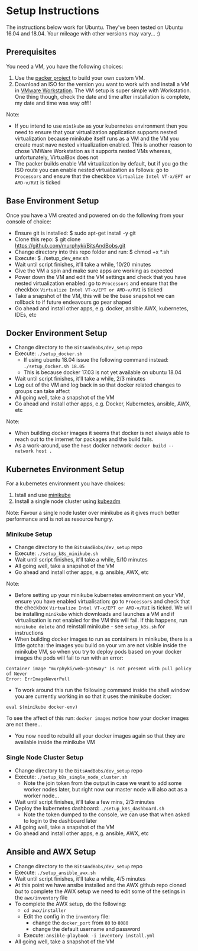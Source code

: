 # Setup Instructions
The instructions below work for Ubuntu.
They've been tested on Ubuntu 16.04 and 18.04.
Your mileage with other versions may vary... :)

## Prerequisites
You need a VM, you have the following choices:
1. Use the [packer project](../packer/readme.md) to build your own custom VM.
2. Download an ISO for the version you want to work with and install a VM in [VMware Workstation](https://www.vmware.com/products/workstation). The VM setup is super simple with Workstation. One thing though, check the date and time after installation is complete, my date and time was way off!!

Note:
- If you intend to use `minikube` as your kubernetes environment then you need to
ensure that your virtualization application supports nested virtualization because minikube itself runs as a VM and the VM you create must nave nested virtualization enabled. This is another reason to chose VMWare Workstation as it supports nested VMs whereas, unfortunately, VirtualBox does not
- The packer builds enable VM virtualization by default, but if you go the ISO route you can enable nested virtualization as follows: go to `Processors` and ensure that the checkbox `Virtualize Intel VT-x/EPT or AMD-v/RVI` is ticked

## Base Environment Setup
Once you have a VM created and powered on do the following from your console of choice:
- Ensure git is installed:
      $ sudo apt-get install -y git
- Clone this repo:
      $ git clone https://github.com/murphyki/BitsAndBobs.git
- Change directory into this repo folder and run:
      $ chmod +x *.sh
- Execute:
      $ ./setup_dev_env.sh
- Wait until script finishes, it'll take a while, 10/20 minutes
- Give the VM a spin and make sure apps are working as expected
- Power down the VM and edit the VM settings and check that you have nested virtualization enabled:  go to `Processors` and ensure that the checkbox `Virtualize Intel VT-x/EPT or AMD-v/RVI` is ticked
- Take a snapshot of the VM, this will be the base snapshot we can rollback to if future endeavours go pear shaped
- Go ahead and install other apps, e.g. docker, ansible AWX, kubernetes, IDEs, etc

## Docker Environment Setup
- Change directory to the `BitsAndBobs/dev_setup` repo
- Execute: `./setup_docker.sh`
  - If using ubuntu 18.04 issue the following command instead: `./setup_docker.sh 18.05`
  - This is because docker 17.03 is not yet available on ubuntu 18.04
- Wait until script finishes, it'll take a while, 2/3 minutes
- Log out of the VM and log back in so that docker related changes to groups can take affect
- All going well, take a snapshot of the VM
- Go ahead and install other apps, e.g. Docker, Kubernetes, ansible, AWX, etc

Note:
- When building docker images it seems that docker is not always able to reach out to the internet for packages and the build fails.
- As a work-around, use the `host` docker network: `docker build --network host .`

## Kubernetes Environment Setup
For a kubernetes environment you have choices:
1. Istall and use [minikube](https://github.com/kubernetes/minikube)  
2. Install a single node cluster using [kubeadm](https://kubernetes.io/docs/tasks/tools/install-kubeadm/)

Note: Favour a single node luster over minikube as it gives much better performance and is not as resource hungry.

### Minikube Setup
- Change directory to the `BitsAndBobs/dev_setup` repo
- Execute: `./setup_k8s_minikube.sh`
- Wait until script finishes, it'll take a while, 5/10 minutes
- All going well, take a snapshot of the VM
- Go ahead and install other apps, e.g. ansible, AWX, etc

Note:
- Before setting up your minikube kubernetes environment on your VM, ensure you have enabled virtualisation: go to `Processors` and check that the checkbox `Virtualize Intel VT-x/EPT or AMD-v/RVI` is ticked. We will be installing `minikube` which downloads and launches a VM and if virtualisation is not enabled for the VM this will fail. If this happens, run `minikube delete` and reinstall minikube - see `setup_k8s.sh` for instructions
- When building docker images to run as containers in minikube, there is a little gotcha: the images you build on your vm are not visible inside the minikube VM, so when you try to deploy pods based on your docker images the pods will fail to run with an error:
```
Container image "murphyki/web-gateway" is not present with pull policy of Never
Error: ErrImageNeverPull
```
- To work around this run the following command inside the shell window you are currently working in so that it uses the minikube docker:
```
eval $(minikube docker-env)
```
To see the affect of this run: `docker images` notice how your docker images are not there...
- You now need to rebuild all your docker images again so that they are available inside the minikube VM

### Single Node Cluster Setup
- Change directory to the `BitsAndBobs/dev_setup` repo
- Execute: `./setup_k8s_single_node_cluster.sh`
  - Note the join token from the output in case we want to add some worker nodes later, but right now our master node will also act as a worker node...
- Wait until script finishes, it'll take a few mins, 2/3 minutes
- Deploy the kubernetes dashboard:  `./setup_k8s_dashboard.sh`
  - Note the token dumped to the console, we can use that when asked to login to the dashboard later
- All going well, take a snapshot of the VM
- Go ahead and install other apps, e.g. ansible, AWX, etc


## Ansible and AWX Setup
- Change directory to the `BitsAndBobs/dev_setup` repo
- Execute: `./setup_ansible_awx.sh`
- Wait until script finishes, it'll take a while, 4/5 minutes
- At this point we have ansibe installed and the AWX github repo cloned _but_ to complete the AWX setup we need to edit some of the setings in the `awx/inventory` file
- To complete the AWX setup, do the following:
  - `cd awx/installer`
  - Edit the config in the `inventory` file:
    - change the `docker_port` from `80` to `8080`
    - change the default username and password
  - Execute: `ansible-playbook -i inventory install.yml`
- All going well, take a snapshot of the VM
